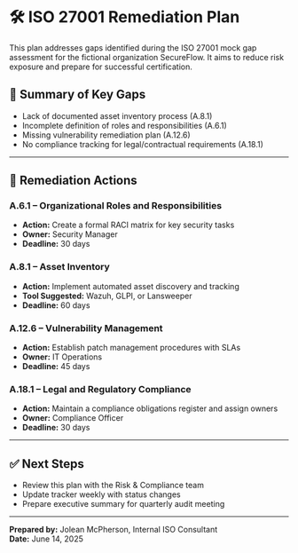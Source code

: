 # 🛠️ ISO 27001 Remediation Plan

This plan addresses gaps identified during the ISO 27001 mock gap assessment for the fictional organization SecureFlow. It aims to reduce risk exposure and prepare for successful certification.

## 🚩 Summary of Key Gaps

- Lack of documented asset inventory process (A.8.1)
- Incomplete definition of roles and responsibilities (A.6.1)
- Missing vulnerability remediation plan (A.12.6)
- No compliance tracking for legal/contractual requirements (A.18.1)

---

## 📌 Remediation Actions

### A.6.1 – Organizational Roles and Responsibilities
- **Action:** Create a formal RACI matrix for key security tasks
- **Owner:** Security Manager
- **Deadline:** 30 days

### A.8.1 – Asset Inventory
- **Action:** Implement automated asset discovery and tracking
- **Tool Suggested:** Wazuh, GLPI, or Lansweeper
- **Deadline:** 60 days

### A.12.6 – Vulnerability Management
- **Action:** Establish patch management procedures with SLAs
- **Owner:** IT Operations
- **Deadline:** 45 days

### A.18.1 – Legal and Regulatory Compliance
- **Action:** Maintain a compliance obligations register and assign owners
- **Owner:** Compliance Officer
- **Deadline:** 30 days

---

## ✅ Next Steps

- Review this plan with the Risk & Compliance team
- Update tracker weekly with status changes
- Prepare executive summary for quarterly audit meeting

---

**Prepared by:** Jolean McPherson, Internal ISO Consultant  
**Date:** June 14, 2025

